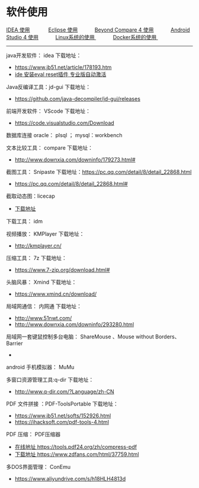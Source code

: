 # 软件使用

<p>
    <a href="#" onclick="refreshSoftWareUse('idea')">IDEA 使用</a> &emsp;&emsp;&emsp;
    <a href="#" onclick="refreshSoftWareUse('eclipse')">Eclipse 使用</a>&emsp;&emsp;&emsp;
    <a href="#" onclick="refreshSoftWareUse('compare')">Beyond Compare 4 使用</a>&emsp;&emsp;&emsp;
    <a href="#" onclick="refreshSoftWareUse('androidstudio')">Android Studio 4 使用</a>&emsp;&emsp;&emsp;
    <a href="#" onclick="refreshSoftWareUse('linux')">Linux系统的使用 </a>&emsp;&emsp;&emsp;
    <a href="#" onclick="refreshSoftWareUse('docker')">Docker系统的使用 </a>&emsp;&emsp;&emsp;

</p>

---
java开发软件： idea 下载地址：

- <a href="https://www.jb51.net/article/178193.htm" target="_blank">https://www.jb51.net/article/178193.htm </a>
- <a href="https://blog.csdn.net/OracleOracolo/article/details/113886757" target="_blank">ide 安装eval reset插件
  专业版自动激活 </a>

Java反编译工具：jd-gui 下载地址：

- <a href="https://github.com/java-decompiler/jd-gui/releases" target="_blank">https://github.com/java-decompiler/jd-gui/releases </a>

前端开发软件： VScode 下载地址：

- <a href="https://code.visualstudio.com/Download#" target="_blank">https://code.visualstudio.com/Download </a>

数据库连接 oracle： plsql ； mysql：workbench

文本比较工具： compare 下载地址：

- <a href="http://www.downxia.com/downinfo/179273.html#" target="_blank">http://www.downxia.com/downinfo/179273.html# </a>

截图工具： Snipaste 下载地址：https://pc.qq.com/detail/8/detail_22868.html

- <a href="https://pc.qq.com/detail/8/detail_22868.html#" target="_blank">https://pc.qq.com/detail/8/detail_22868.html# </a>

截取动态图：licecap

- <a href="下载地址：https://pc.qq.com/detail/0/detail_22760.html#" target="_blank">下载地址 </a>

下载工具： idm

视频播放： KMPlayer 下载地址：

- <a href="http://kmplayer.cn/#" target="_blank">http://kmplayer.cn/ </a>

压缩工具： 7z 下载地址：

- <a href="https://www.7-zip.org/download.html#" target="_blank">https://www.7-zip.org/download.html# </a>

头脑风暴： Xmind 下载地址：

- <a href="https://www.xmind.cn/download/#" target="_blank">https://www.xmind.cn/download/ </a>

局域网通信： 内网通 下载地址：

- <a href="http://www.51nwt.com/#" target="_blank">http://www.51nwt.com/ </a>
- <a href="http://www.downxia.com/downinfo/293280.html#" target="_blank">http://www.downxia.com/downinfo/293280.html </a>

局域网一套键鼠控制多台电脑： ShareMouse 、Mouse without Borders、Barrier

- <a href="#" target="_blank"></a>

android 手机模拟器： MuMu

多窗口资源管理工具:q-dir 下载地址：

- <a href="http://www.q-dir.com/?Language/zh-CN#" target="_blank">http://www.q-dir.com/?Language/zh-CN </a>

PDF 文件拼接 ：PDF-ToolsPortable 下载地址：

- <a href="https://www.jb51.net/softs/152926.html#" target="_blank">https://www.jb51.net/softs/152926.html </a>
- <a href="https://ihacksoft.com/pdf-tools-4.html#" target="_blank">https://ihacksoft.com/pdf-tools-4.html </a>

PDF 压缩： PDF压缩器

- <a href="https://tools.pdf24.org/zh/compress-pdf#" target="_blank"> 在线地址 https://tools.pdf24.org/zh/compress-pdf </a>
- <a href="https://www.zdfans.com/html/37759.html#" target="_blank"> 下载地址 https://www.zdfans.com/html/37759.html </a>

多DOS界面管理： ConEmu

- <a href="https://www.aliyundrive.com/s/h18HLH4813d" target="_blank">https://www.aliyundrive.com/s/h18HLH4813d</a>
